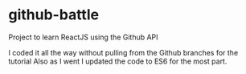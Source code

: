 # github-battle
Project to learn ReactJS using the Github API

I coded it all the way without pulling from the Github branches for the tutorial
Also as I went I updated the code to ES6 for the most part.
